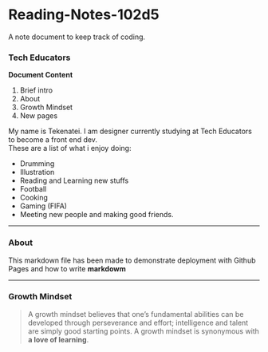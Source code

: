 # Reading-Notes-102d5
A note document to keep track of coding.  
### Tech Educators  
**Document Content**  
 1. Brief intro  
 2. About  
 3. Growth Mindset  
 4. New pages  

My name is Tekenatei. I am designer currently studying at Tech Educators to become a front end dev.  
These are a list of what i enjoy doing:  
 + Drumming  
 + Illustration
 + Reading and Learning new stuffs
 + Football
 + Cooking
 + Gaming (FIFA)
 + Meeting new people and making good friends.  
***


### About  
This markdown file has been made to demonstrate deployment with Github Pages and how to write **markdowm**  

***

### Growth Mindset  

> A growth mindset believes that one’s fundamental abilities can be developed through perseverance and effort; intelligence and talent are simply good starting points. A growth mindset is synonymous with **a love of learning**.
